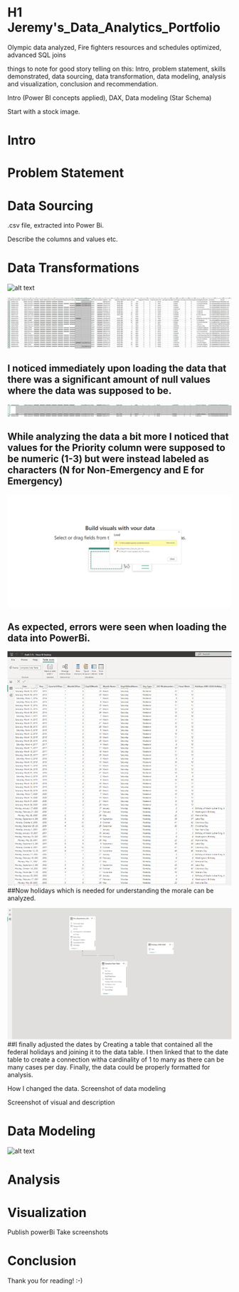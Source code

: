 # H1 Jeremy's_Data_Analytics_Portfolio
Olympic data analyzed, Fire fighters resources and schedules optimized, advanced SQL joins



things to note for good story telling on this:
Intro, problem statement, skills demonstrated, data sourcing, data transformation, data modeling, analysis and visualization, conclusion and recommendation.


Intro (Power BI concepts applied), DAX, Data modeling (Star Schema)

Start with a stock image.




# Intro



# Problem Statement



# Data Sourcing
.csv file, extracted into Power Bi.

Describe the columns and values etc.

# Data Transformations

![alt text](image.jpg)



![Inital Observation of the Data Given](nul_values_in_data.PNG)

## I noticed immediately upon loading the data that there was a significant amount of null values where the data was supposed to be. 

![Inital Observation of the Data Values Incorrect](character_where_numeric.PNG)
## While analyzing the data a bit more I noticed that values for the Priority column were supposed to be numeric (1-3) but were instead labeled as characters (N for Non-Emergency and E for Emergency) 

![Errors Loading Data](Errors_with_data.PNG)
## As expected, errors were seen when loading the data into PowerBi.


![Completed joined tables with holidays](complete_date_table_w_Holidays.PNG)
##Now holidays which is needed for understanding the morale can be analyzed.


![Schema of Transformed Data](tables_schema.png)
##I finally adjusted the dates by Creating a table that contained all the federal holidays and joining it to the data table. I then linked that to the date table to create a connection witha  cardinality of 1 to many as there can be many cases per day. Finally, the data could be properly formatted for analysis. 




How I changed the data. Screenshot of data modeling

Screenshot of visual and description




# Data Modeling
![alt text](image.jpg)





# Analysis



# Visualization

Publish powerBi
Take screenshots


# Conclusion


Thank you for reading! :-)


